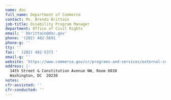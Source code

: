 ```yaml
---
name: doc
full_name: Department of Commerce
contact: Ms. Brenda Brittain
job-title: Disability Program Manager
department: Office of Civil Rights
email: ' bbrittain@doc.gov'
phone: '(202) 482-5691 '
phone-g: ''
tty: ''
fax: ' (202) 482-5373 '
email-g: ''
website: 'https://www.commerce.gov/cr/programs-and-services/external-compliance-program'
address: |-
  14th Street & Constitution Avenue NW, Room 6010 
  Washington, DC  20230
notes: ''
cfr-assisted: ''
cfr-conducted: ''
---
```


